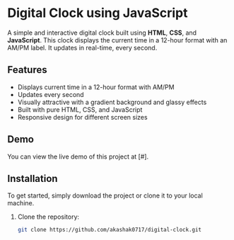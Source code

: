 # Digital Clock using JavaScript

A simple and interactive digital clock built using **HTML**, **CSS**, and **JavaScript**. This clock displays the current time in a 12-hour format with an AM/PM label. It updates in real-time, every second.

## Features

- Displays current time in a 12-hour format with AM/PM
- Updates every second
- Visually attractive with a gradient background and glassy effects
- Built with pure HTML, CSS, and JavaScript
- Responsive design for different screen sizes

## Demo

You can view the live demo of this project at [#].

## Installation

To get started, simply download the project or clone it to your local machine.

1. Clone the repository:
   ```bash
   git clone https://github.com/akashak0717/digital-clock.git
